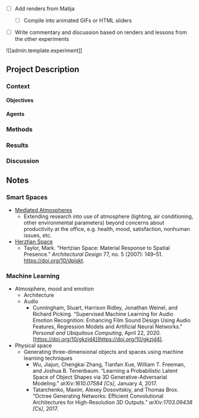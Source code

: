 

- [ ] Add renders from Matija
  - [ ] Compile into animated GIFs or HTML sliders
- [ ] Write commentary and discussion based on renders and lessons from the other experiments


![[admin.template.experiment]]
## Project Description

### Context

#### Objectives

#### Agents

### Methods

### Results

### Discussion

## Notes

### Smart Spaces

- [Mediated Atmospheres](https://www.media.mit.edu/posts/mediated-atmosphere/)
  - Extending research into use of atmosphere (lighting, air conditioning, other environmental parameters) beyond concerns about productivity  at the office, e.g. health, mood, satisfaction, nonhuman issues, etc.
- [Herztian Space](http://cyborganthropology.com/Hertzian_Space)
  - Taylor, Mark. “Hertzian Space: Material Response to Spatial Presence.” *Architectural Design* 77, no. 5 (2007): 149–51. <https://doi.org/10/dpjskt>.

### Machine Learning

- Atmosphere, mood and emotion
  - Architecture
  - Audio
    - Cunningham, Stuart, Harrison Ridley, Jonathan Weinel, and Richard Picking. “Supervised Machine Learning for Audio Emotion Recognition: Enhancing Film Sound Design Using Audio Features, Regression Models and Artificial Neural Networks.” *Personal and Ubiquitous Computing*, April 22, 2020. [https://doi.org/10/gkzjd4](https://doi.org/10/gkzjd4).
- Physical space
  - Generating three-dimensional objects and spaces using machine learning techniques
    - Wu, Jiajun, Chengkai Zhang, Tianfan Xue, William T. Freeman, and Joshua B. Tenenbaum. “Learning a Probabilistic Latent Space of Object Shapes via 3D Generative-Adversarial Modeling.” *arXiv:1610.07584 [Cs]*, January 4, 2017.
    - Tatarchenko, Maxim, Alexey Dosovitskiy, and Thomas Brox. “Octree Generating Networks: Efficient Convolutional Architectures for High-Resolution 3D Outputs.” *arXiv:1703.09438 [Cs]*, 2017.
